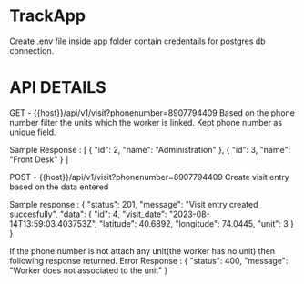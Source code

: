 # TrackApp

Create .env file inside app folder contain credentails for postgres db connection.

# API DETAILS

GET - {{host}}/api/v1/visit?phonenumber=8907794409
Based on the phone number filter the units which the worker is linked. 
Kept phone number as unique field. 

Sample Response : 
[
    {
        "id": 2,
        "name": "Administration"
    },
    {
        "id": 3,
        "name": "Front Desk"
    }
]


POST - {{host}}/api/v1/visit?phonenumber=8907794409
Create visit entry based on the data entered

Sample response :
{
    "status": 201,
    "message": "Visit entry created succesfully",
    "data": {
        "id": 4,
        "visit_date": "2023-08-14T13:59:03.403753Z",
        "latitude": 40.6892,
        "longitude": 74.0445,
        "unit": 3
    }
}

If the phone number is not attach any unit(the worker has no unit) 
then following response returned.
Error Response :
{
    "status": 400,
    "message": "Worker does not associated to the unit"
}